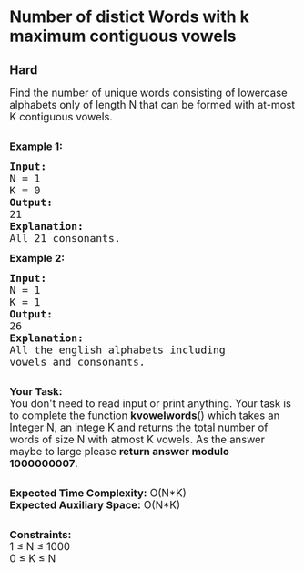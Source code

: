 # Number of distict Words with k maximum contiguous vowels
## Hard 
<div class="problem-statement" style="user-select: auto;">
                <p style="user-select: auto;"></p><p style="user-select: auto;"><span style="font-size: 18px; user-select: auto;">Find the number of unique words consisting of lowercase alphabets only of length N that can be formed with at-most K contiguous vowels.&nbsp;</span></p>

<p style="user-select: auto;"><br style="user-select: auto;">
<strong style="user-select: auto;"><span style="font-size: 18px; user-select: auto;">Example 1:</span></strong></p>

<pre style="user-select: auto;"><span style="font-size: 18px; user-select: auto;"><strong style="user-select: auto;">Input:</strong>
N = 1</span>
<span style="font-size: 18px; user-select: auto;">K = 0</span>
<span style="font-size: 18px; user-select: auto;"><strong style="user-select: auto;">Output:</strong>
21
</span><span style="font-size: 18px; user-select: auto;"><strong style="user-select: auto;">Explanation:</strong>
All 21 consonants.</span>
</pre>

<p style="user-select: auto;"><strong style="user-select: auto;"><span style="font-size: 18px; user-select: auto;">Example 2:</span></strong></p>

<pre style="user-select: auto;"><span style="font-size: 18px; user-select: auto;"><strong style="user-select: auto;">Input:</strong>
N = 1</span>
<span style="font-size: 18px; user-select: auto;">K = 1</span>
<span style="font-size: 18px; user-select: auto;"><strong style="user-select: auto;">Output:</strong>
26</span>
<span style="font-size: 18px; user-select: auto;"><strong style="user-select: auto;">Explanation:</strong>
All the english alphabets including</span>
<span style="font-size: 18px; user-select: auto;">vowels and consonants.</span>
</pre>

<p style="user-select: auto;"><br style="user-select: auto;">
<span style="font-size: 18px; user-select: auto;"><strong style="user-select: auto;">Your Task:</strong>&nbsp;&nbsp;<br style="user-select: auto;">
You don't need to read input or print anything. Your task is to complete the function <strong style="user-select: auto;">kvowelwords</strong>()&nbsp;which takes an Integer N, an intege K and returns the total number of words of size N with atmost K vowels. As the answer maybe to large please <strong style="user-select: auto;">return answer modulo 1000000007</strong>.</span></p>

<p style="user-select: auto;"><br style="user-select: auto;">
<span style="font-size: 18px; user-select: auto;"><strong style="user-select: auto;">Expected Time Complexity:</strong> O(N*K)<br style="user-select: auto;">
<strong style="user-select: auto;">Expected Auxiliary Space:</strong> O(N*K)</span></p>

<p style="user-select: auto;"><br style="user-select: auto;">
<span style="font-size: 18px; user-select: auto;"><strong style="user-select: auto;">Constraints:</strong><br style="user-select: auto;">
1 ≤ N ≤ 1000</span><br style="user-select: auto;">
<span style="font-size: 18px; user-select: auto;">0 ≤ K ≤ N</span></p>
 <p style="user-select: auto;"></p>
            </div>